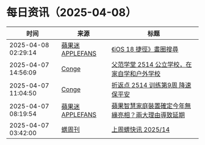 ﻿# 每日资讯（2025-04-08）

|时间|来源|标题|
|---|---|---|
|2025-04-08 02:29:14|[蘋果迷 APPLEFANS](https://applefans.today/feed/)|[《iOS 18 捷徑》畫圈搜尋](https://applefans.today/2025-04-ios-18-shortcuts-circle-to-search/)|
|2025-04-07 14:56:09|[Conge](https://conge.github.io/feed.xml)|[父范学堂 2514 公立学校，在家自学和户外学校](https://conge.livingwithfcs.org/2025/04/07/NewDaddy-schools/)|
|2025-04-07 11:04:50|[Conge](https://conge.github.io/feed.xml)|[折返点 2514 训练第9周 降速保平安](https://conge.livingwithfcs.org/2025/04/07/ReturnPoint-training-09/)|
|2025-04-07 08:19:54|[蘋果迷 APPLEFANS](https://applefans.today/feed/)|[蘋果智慧家庭裝置確定今年無緣亮相？兩大理由導致延期](https://applefans.today/2025-04-apple-smart-home-hub-delay-2026-rumors/)|
|2025-04-07 03:42:00|[蠎周刊](https://weekly.pychina.org/feeds/all.atom.xml)|[上周蠎快讯 2025/14](https://weekly.pychina.org/pyrecap/pyrw-2514.html)|
